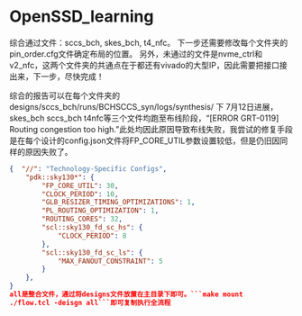 # OpenSSD_learning
综合通过文件：sccs_bch, skes_bch, t4_nfc。
下一步还需要修改每个文件夹的pin_order.cfg文件确定布局的位置。
另外，未通过的文件是nvme_ctrl和v2_nfc，这两个文件夹的共通点在于都还有vivado的大型IP，因此需要把接口接出来，下一步，尽快完成！

综合的报告可以在每个文件夹的designs/sccs_bch/runs/BCHSCCS_syn/logs/synthesis/
下
7月12日进展，skes_bch sccs_bch t4nfc等三个文件均跑至布线阶段，“[ERROR GRT-0119] Routing congestion too high.”此处均因此原因导致布线失败，我尝试的修复手段是在每个设计的config.json文件将FP_CORE_UTIL参数设置较低，但是仍旧因同样的原因失败了。
```json
{  "//": "Technology-Specific Configs",
    "pdk::sky130*": {
        "FP_CORE_UTIL": 30,
        "CLOCK_PERIOD": 10,
        "GLB_RESIZER_TIMING_OPTIMIZATIONS": 1,
        "PL_ROUTING_OPTIMIZATION": 1,
        "ROUTING_CORES": 32, 
        "scl::sky130_fd_sc_hs": {
            "CLOCK_PERIOD": 8
        },
        "scl::sky130_fd_sc_ls": {
            "MAX_FANOUT_CONSTRAINT": 5
        }
    },
}
all是整合文件，通过将designs文件放置在主目录下即可。```make mount
./flow.tcl -deisgn all```即可复制执行全流程
